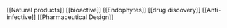 [[Natural products]]
[[bioactive]]
[[Endophytes]]
[[drug discovery]]
[[Anti-infective]]
[[Pharmaceutical Design]]
